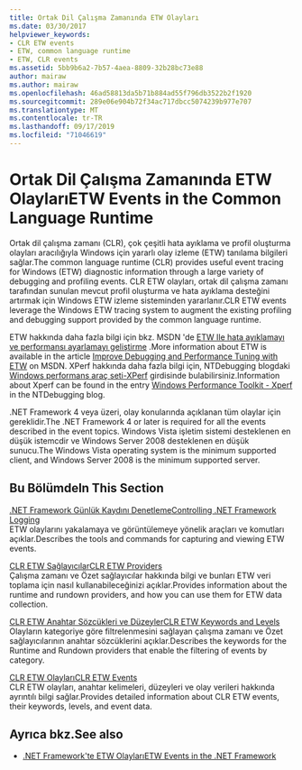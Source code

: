 ```yaml
---
title: Ortak Dil Çalışma Zamanında ETW Olayları
ms.date: 03/30/2017
helpviewer_keywords:
- CLR ETW events
- ETW, common language runtime
- ETW, CLR events
ms.assetid: 5bb9b6a2-7b57-4aea-8809-32b28bc73e88
author: mairaw
ms.author: mairaw
ms.openlocfilehash: 46ad58813da5b71b884ad55f796db3522b2f1920
ms.sourcegitcommit: 289e06e904b72f34ac717dbcc5074239b977e707
ms.translationtype: MT
ms.contentlocale: tr-TR
ms.lasthandoff: 09/17/2019
ms.locfileid: "71046619"
---
```

# <a name="etw-events-in-the-common-language-runtime"></a><span data-ttu-id="63dab-102">Ortak Dil Çalışma Zamanında ETW Olayları</span><span class="sxs-lookup"><span data-stu-id="63dab-102">ETW Events in the Common Language Runtime</span></span>
<span data-ttu-id="63dab-103">Ortak dil çalışma zamanı (CLR), çok çeşitli hata ayıklama ve profil oluşturma olayları aracılığıyla Windows için yararlı olay izleme (ETW) tanılama bilgileri sağlar.</span><span class="sxs-lookup"><span data-stu-id="63dab-103">The common language runtime (CLR) provides useful event tracing for Windows (ETW) diagnostic information through a large variety of debugging and profiling events.</span></span> <span data-ttu-id="63dab-104">CLR ETW olayları, ortak dil çalışma zamanı tarafından sunulan mevcut profil oluşturma ve hata ayıklama desteğini artırmak için Windows ETW izleme sisteminden yararlanır.</span><span class="sxs-lookup"><span data-stu-id="63dab-104">CLR ETW events leverage the Windows ETW tracing system to augment the existing profiling and debugging support provided by the common language runtime.</span></span>  
  
 <span data-ttu-id="63dab-105">ETW hakkında daha fazla bilgi için bkz. MSDN 'de [ETW Ile hata ayıklamayı ve performansı ayarlamayı geliştirme](https://go.microsoft.com/fwlink/?LinkID=161142) .</span><span class="sxs-lookup"><span data-stu-id="63dab-105">More information about ETW is available in the article [Improve Debugging and Performance Tuning with ETW](https://go.microsoft.com/fwlink/?LinkID=161142) on MSDN.</span></span> <span data-ttu-id="63dab-106">XPerf hakkında daha fazla bilgi için, NTDebugging blogdaki [Windows performans araç seti-XPerf](https://go.microsoft.com/fwlink/?LinkID=161144) girdisinde bulabilirsiniz.</span><span class="sxs-lookup"><span data-stu-id="63dab-106">Information about Xperf can be found in the entry [Windows Performance Toolkit - Xperf](https://go.microsoft.com/fwlink/?LinkID=161144) in the NTDebugging blog.</span></span>  
  
 <span data-ttu-id="63dab-107">.NET Framework 4 veya üzeri, olay konularında açıklanan tüm olaylar için gereklidir.</span><span class="sxs-lookup"><span data-stu-id="63dab-107">The .NET Framework 4 or later is required for all the events described in the event topics.</span></span> <span data-ttu-id="63dab-108">Windows Vista işletim sistemi desteklenen en düşük istemcdir ve Windows Server 2008 desteklenen en düşük sunucu.</span><span class="sxs-lookup"><span data-stu-id="63dab-108">The Windows Vista operating system is the minimum supported client, and Windows Server 2008 is the minimum supported server.</span></span>  
  
## <a name="in-this-section"></a><span data-ttu-id="63dab-109">Bu Bölümde</span><span class="sxs-lookup"><span data-stu-id="63dab-109">In This Section</span></span>  
 [<span data-ttu-id="63dab-110">.NET Framework Günlük Kaydını Denetleme</span><span class="sxs-lookup"><span data-stu-id="63dab-110">Controlling .NET Framework Logging</span></span>](controlling-logging.md)  
 <span data-ttu-id="63dab-111">ETW olaylarını yakalamaya ve görüntülemeye yönelik araçları ve komutları açıklar.</span><span class="sxs-lookup"><span data-stu-id="63dab-111">Describes the tools and commands for capturing and viewing ETW events.</span></span>  
  
 [<span data-ttu-id="63dab-112">CLR ETW Sağlayıcılar</span><span class="sxs-lookup"><span data-stu-id="63dab-112">CLR ETW Providers</span></span>](clr-etw-providers.md)  
 <span data-ttu-id="63dab-113">Çalışma zamanı ve Özet sağlayıcılar hakkında bilgi ve bunları ETW veri toplama için nasıl kullanabileceğinizi açıklar.</span><span class="sxs-lookup"><span data-stu-id="63dab-113">Provides information about the runtime and rundown providers, and how you can use them for ETW data collection.</span></span>  
  
 [<span data-ttu-id="63dab-114">CLR ETW Anahtar Sözcükleri ve Düzeyler</span><span class="sxs-lookup"><span data-stu-id="63dab-114">CLR ETW Keywords and Levels</span></span>](clr-etw-keywords-and-levels.md)  
 <span data-ttu-id="63dab-115">Olayların kategoriye göre filtrelenmesini sağlayan çalışma zamanı ve Özet sağlayıcılarının anahtar sözcüklerini açıklar.</span><span class="sxs-lookup"><span data-stu-id="63dab-115">Describes the keywords for the Runtime and Rundown providers that enable the filtering of events by category.</span></span>  
  
 [<span data-ttu-id="63dab-116">CLR ETW Olayları</span><span class="sxs-lookup"><span data-stu-id="63dab-116">CLR ETW Events</span></span>](clr-etw-events.md)  
 <span data-ttu-id="63dab-117">CLR ETW olayları, anahtar kelimeleri, düzeyleri ve olay verileri hakkında ayrıntılı bilgi sağlar.</span><span class="sxs-lookup"><span data-stu-id="63dab-117">Provides detailed information about CLR ETW events, their keywords, levels, and event data.</span></span>  
  
## <a name="see-also"></a><span data-ttu-id="63dab-118">Ayrıca bkz.</span><span class="sxs-lookup"><span data-stu-id="63dab-118">See also</span></span>

- [<span data-ttu-id="63dab-119">.NET Framework'te ETW Olayları</span><span class="sxs-lookup"><span data-stu-id="63dab-119">ETW Events in the .NET Framework</span></span>](etw-events.md)
